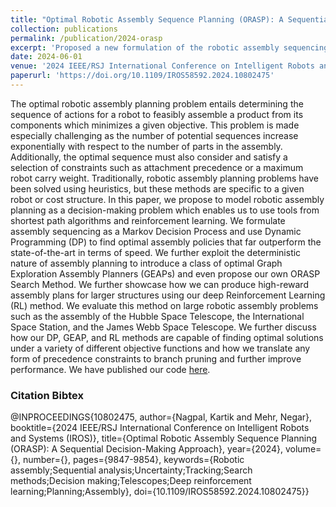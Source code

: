 ```yaml
---
title: "Optimal Robotic Assembly Sequence Planning (ORASP): A Sequential Decision-Making Approach"
collection: publications
permalink: /publication/2024-orasp
excerpt: 'Proposed a new formulation of the robotic assembly sequencing problem as a Markov Decision Process. Then showed how a class of methods called Graph Exploration Assembly Planners (GEAPs) can be used to gather optimal assembly sequences from a graph. We then showcased a deep reinforcement learning extension for handling very complex structures, all while handling diverse constraints.'
date: 2024-06-01
venue: '2024 IEEE/RSJ International Conference on Intelligent Robots and Systems (IROS)'
paperurl: 'https://doi.org/10.1109/IROS58592.2024.10802475'
---
```

The optimal robotic assembly planning problem entails determining the sequence of actions for a robot to feasibly assemble a product from its components which minimizes a given objective. This problem is made especially challenging as the number of potential sequences increase exponentially with respect to the number of parts in the assembly. Additionally, the optimal sequence must also consider and satisfy a selection of constraints such as attachment precedence or a maximum robot carry weight. Traditionally, robotic assembly planning problems have been solved using heuristics, but these methods are specific to a given robot or cost structure. In this paper, we propose to model robotic assembly planning as a decision-making problem which enables us to use tools from shortest path algorithms and reinforcement learning. We formulate assembly sequencing as a Markov Decision Process and use Dynamic Programming (DP) to find optimal assembly policies that far outperform the state-of-the-art in terms of speed. We further exploit the deterministic nature of assembly planning to introduce a class of optimal Graph Exploration Assembly Planners (GEAPs) and even propose our own ORASP Search Method. We further showcase how we can produce high-reward assembly plans for larger structures using our deep Reinforcement Learning (RL) method. We evaluate this method on large robotic assembly problems such as the assembly of the Hubble Space Telescope, the International Space Station, and the James Webb Space Telescope. We further discuss how our DP, GEAP, and RL methods are capable of finding optimal solutions under a variety of different objective functions and how we translate any form of precedence constraints to branch pruning and further improve performance. We have published our code [here](https://github.com/labicon/ORASP-Code).

### Citation Bibtex

@INPROCEEDINGS{10802475,
  author={Nagpal, Kartik and Mehr, Negar},
  booktitle={2024 IEEE/RSJ International Conference on Intelligent Robots and Systems (IROS)},
  title={Optimal Robotic Assembly Sequence Planning (ORASP): A Sequential Decision-Making Approach},
  year={2024},
  volume={},
  number={},
  pages={9847-9854},
  keywords={Robotic assembly;Sequential analysis;Uncertainty;Tracking;Search methods;Decision making;Telescopes;Deep reinforcement learning;Planning;Assembly},
  doi={10.1109/IROS58592.2024.10802475}}
